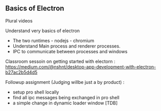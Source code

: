## Basics of Electron

Plural videos

Understand very basics of electron

- The two runtimes - nodejs - chromium
- Understand Main process and renderer processes.
- IPC to communicate between processes and windows

Classroom sessoin on getting started with electorn :
https://medium.com/@nshnt/desktop-app-development-with-electron-b27ac2b5d4d5

Followup assignment (Judging willbe just a by product) :

- setup pro shell locally
- find all ipc messages being exchanged in pro shell
- a simple change in dynamic loader window [TDB]
